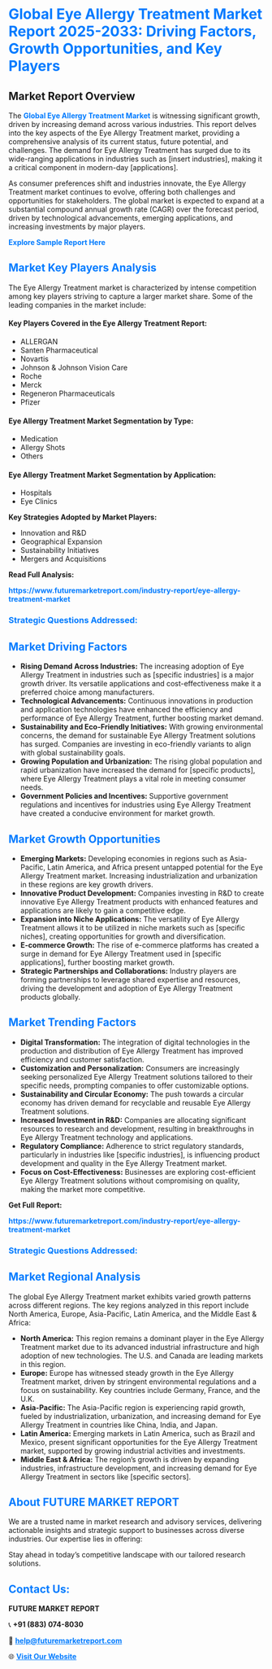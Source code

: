 <h1 style="color: #007BFF;">Global Eye Allergy Treatment Market Report 2025-2033: Driving Factors, Growth Opportunities, and Key Players</h1>

<section id="overview">
<h2>Market Report Overview</h2>
<p>The <a href="https://www.futuremarketreport.com/industry-report/eye-allergy-treatment-market" style="color: #007BFF; text-decoration: none;"><strong>Global Eye Allergy Treatment Market</strong></a> is witnessing significant growth, driven by increasing demand across various industries. This report delves into the key aspects of the Eye Allergy Treatment market, providing a comprehensive analysis of its current status, future potential, and challenges. The demand for Eye Allergy Treatment has surged due to its wide-ranging applications in industries such as [insert industries], making it a critical component in modern-day [applications].</p>
<p>As consumer preferences shift and industries innovate, the Eye Allergy Treatment market continues to evolve, offering both challenges and opportunities for stakeholders. The global market is expected to expand at a substantial compound annual growth rate (CAGR) over the forecast period, driven by technological advancements, emerging applications, and increasing investments by major players.</p>
</section>

<section id="overview">
<p><a href="https://www.futuremarketreport.com/request-sample/reportId=77087" style="color: #007BFF; text-decoration: none;"><strong>Explore Sample Report Here</strong></a></p>
</section>

<section id="key-players">
<h2 style="color: #007BFF;">Market Key Players Analysis</h2>
<p>The Eye Allergy Treatment market is characterized by intense competition among key players striving to capture a larger market share. Some of the leading companies in the market include:</p>
<h4>Key Players Covered in the Eye Allergy Treatment Report:</h4>
<ul><li>ALLERGAN</li><li>Santen Pharmaceutical</li><li>Novartis</li><li>Johnson &amp; Johnson Vision Care</li><li>Roche</li><li>Merck</li><li>Regeneron Pharmaceuticals</li><li>Pfizer</li></ul>
<h4>Eye Allergy Treatment Market Segmentation by Type:</h4>
<ul><li>Medication</li><li>Allergy Shots</li><li>Others</li></ul>

<h4>Eye Allergy Treatment Market Segmentation by Application:</h4>
<ul><li>Hospitals</li><li>Eye Clinics</li></ul>
<p><strong>Key Strategies Adopted by Market Players:</strong></p>
<ul>
<li>Innovation and R&D</li>
<li>Geographical Expansion</li>
<li>Sustainability Initiatives</li>
<li>Mergers and Acquisitions</li>
</ul>
</section>

<section>
<p><strong>Read Full Analysis: </strong></p><a href="https://www.futuremarketreport.com/industry-report/eye-allergy-treatment-market" style="color: #007BFF; text-decoration: none;"><strong>https://www.futuremarketreport.com/industry-report/eye-allergy-treatment-market</strong></a>
<h3 style="color: #007BFF;">Strategic Questions Addressed:</h3>
</section>

<section id="driving-factors">
<h2 style="color: #007BFF;">Market Driving Factors</h2>
<ul>
<li><strong>Rising Demand Across Industries:</strong> The increasing adoption of Eye Allergy Treatment in industries such as [specific industries] is a major growth driver. Its versatile applications and cost-effectiveness make it a preferred choice among manufacturers.</li>
<li><strong>Technological Advancements:</strong> Continuous innovations in production and application technologies have enhanced the efficiency and performance of Eye Allergy Treatment, further boosting market demand.</li>
<li><strong>Sustainability and Eco-Friendly Initiatives:</strong> With growing environmental concerns, the demand for sustainable Eye Allergy Treatment solutions has surged. Companies are investing in eco-friendly variants to align with global sustainability goals.</li>
<li><strong>Growing Population and Urbanization:</strong> The rising global population and rapid urbanization have increased the demand for [specific products], where Eye Allergy Treatment plays a vital role in meeting consumer needs.</li>
<li><strong>Government Policies and Incentives:</strong> Supportive government regulations and incentives for industries using Eye Allergy Treatment have created a conducive environment for market growth.</li>
</ul>
</section>

<section id="growth-opportunities">
<h2 style="color: #007BFF;">Market Growth Opportunities</h2>
<ul>
<li><strong>Emerging Markets:</strong> Developing economies in regions such as Asia-Pacific, Latin America, and Africa present untapped potential for the Eye Allergy Treatment market. Increasing industrialization and urbanization in these regions are key growth drivers.</li>
<li><strong>Innovative Product Development:</strong> Companies investing in R&D to create innovative Eye Allergy Treatment products with enhanced features and applications are likely to gain a competitive edge.</li>
<li><strong>Expansion into Niche Applications:</strong> The versatility of Eye Allergy Treatment allows it to be utilized in niche markets such as [specific niches], creating opportunities for growth and diversification.</li>
<li><strong>E-commerce Growth:</strong> The rise of e-commerce platforms has created a surge in demand for Eye Allergy Treatment used in [specific applications], further boosting market growth.</li>
<li><strong>Strategic Partnerships and Collaborations:</strong> Industry players are forming partnerships to leverage shared expertise and resources, driving the development and adoption of Eye Allergy Treatment products globally.</li>
</ul>
</section>

<section id="trending-factors">
<h2 style="color: #007BFF;">Market Trending Factors</h2>
<ul>
<li><strong>Digital Transformation:</strong> The integration of digital technologies in the production and distribution of Eye Allergy Treatment has improved efficiency and customer satisfaction.</li>
<li><strong>Customization and Personalization:</strong> Consumers are increasingly seeking personalized Eye Allergy Treatment solutions tailored to their specific needs, prompting companies to offer customizable options.</li>
<li><strong>Sustainability and Circular Economy:</strong> The push towards a circular economy has driven demand for recyclable and reusable Eye Allergy Treatment solutions.</li>
<li><strong>Increased Investment in R&D:</strong> Companies are allocating significant resources to research and development, resulting in breakthroughs in Eye Allergy Treatment technology and applications.</li>
<li><strong>Regulatory Compliance:</strong> Adherence to strict regulatory standards, particularly in industries like [specific industries], is influencing product development and quality in the Eye Allergy Treatment market.</li>
<li><strong>Focus on Cost-Effectiveness:</strong> Businesses are exploring cost-efficient Eye Allergy Treatment solutions without compromising on quality, making the market more competitive.</li>
</ul>
</section>

<section>
<p><strong>Get Full Report: </strong></p><a href="https://www.futuremarketreport.com/industry-report/eye-allergy-treatment-market" style="color: #007BFF; text-decoration: none;"><strong>https://www.futuremarketreport.com/industry-report/eye-allergy-treatment-market</strong></a>
<h3 style="color: #007BFF;">Strategic Questions Addressed:</h3>
</section>


<section id="regional-analysis">
<h2 style="color: #007BFF;">Market Regional Analysis</h2>
<p>The global Eye Allergy Treatment market exhibits varied growth patterns across different regions. The key regions analyzed in this report include North America, Europe, Asia-Pacific, Latin America, and the Middle East & Africa:</p>
<ul>
<li><strong>North America:</strong> This region remains a dominant player in the Eye Allergy Treatment market due to its advanced industrial infrastructure and high adoption of new technologies. The U.S. and Canada are leading markets in this region.</li>
<li><strong>Europe:</strong> Europe has witnessed steady growth in the Eye Allergy Treatment market, driven by stringent environmental regulations and a focus on sustainability. Key countries include Germany, France, and the U.K.</li>
<li><strong>Asia-Pacific:</strong> The Asia-Pacific region is experiencing rapid growth, fueled by industrialization, urbanization, and increasing demand for Eye Allergy Treatment in countries like China, India, and Japan.</li>
<li><strong>Latin America:</strong> Emerging markets in Latin America, such as Brazil and Mexico, present significant opportunities for the Eye Allergy Treatment market, supported by growing industrial activities and investments.</li>
<li><strong>Middle East & Africa:</strong> The region’s growth is driven by expanding industries, infrastructure development, and increasing demand for Eye Allergy Treatment in sectors like [specific sectors].</li>
</ul>
</section>

<footer>
<h2 style="color: #007BFF;">About FUTURE MARKET REPORT</h2>
<p>We are a trusted name in market research and advisory services, delivering actionable insights and strategic support to businesses across diverse industries. Our expertise lies in offering:</p>

<p>Stay ahead in today’s competitive landscape with our tailored research solutions.</p>

<h2 style="color: #007BFF;">Contact Us:</h2>
<p><strong>FUTURE MARKET REPORT</strong></p>
<p>📞 <strong>+91 (883) 074-8030</strong></p>
<p>📧 <strong><a href="mailto:help@futuremarketreport.com" style="color: #007BFF;">help@futuremarketreport.com</a></strong></p>
<p>🌐 <strong><a href="https://www.futuremarketreport.com/" style="color: #007BFF;">Visit Our Website</a></strong></p>
</footer>